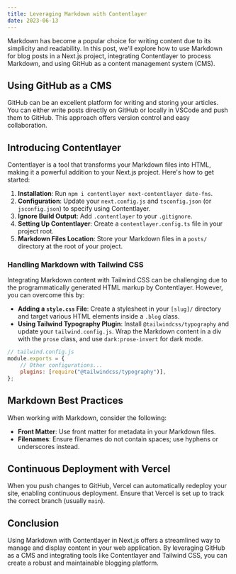 ```yaml
---
title: Leveraging Markdown with Contentlayer
date: 2023-06-13
---
```


Markdown has become a popular choice for writing content due to its simplicity and readability. In this post, we'll explore how to use Markdown for blog posts in a Next.js project, integrating Contentlayer to process Markdown, and using GitHub as a content management system (CMS).

## Using GitHub as a CMS

GitHub can be an excellent platform for writing and storing your articles. You can either write posts directly on GitHub or locally in VSCode and push them to GitHub. This approach offers version control and easy collaboration.

## Introducing Contentlayer

Contentlayer is a tool that transforms your Markdown files into HTML, making it a powerful addition to your Next.js project. Here's how to get started:

1. **Installation**: Run `npm i contentlayer next-contentlayer date-fns`.
2. **Configuration**: Update your `next.config.js` and `tsconfig.json` (or `jsconfig.json`) to specify using Contentlayer.
3. **Ignore Build Output**: Add `.contentlayer` to your `.gitignore`.
4. **Setting Up Contentlayer**: Create a `contentlayer.config.ts` file in your project root.
5. **Markdown Files Location**: Store your Markdown files in a `posts/` directory at the root of your project.

### Handling Markdown with Tailwind CSS

Integrating Markdown content with Tailwind CSS can be challenging due to the programmatically generated HTML markup by Contentlayer. However, you can overcome this by:

- **Adding a `style.css` File**: Create a stylesheet in your `[slug]/` directory and target various HTML elements inside a `.blog` class.
- **Using Tailwind Typography Plugin**: Install `@tailwindcss/typography` and update your `tailwind.config.js`. Wrap the Markdown content in a div with the `prose` class, and use `dark:prose-invert` for dark mode.

```javascript
// tailwind.config.js
module.exports = {
    // Other configurations...
    plugins: [require("@tailwindcss/typography")],
};
```

## Markdown Best Practices

When working with Markdown, consider the following:

- **Front Matter**: Use front matter for metadata in your Markdown files.
- **Filenames**: Ensure filenames do not contain spaces; use hyphens or underscores instead.

## Continuous Deployment with Vercel

When you push changes to GitHub, Vercel can automatically redeploy your site, enabling continuous deployment. Ensure that Vercel is set up to track the correct branch (usually `main`).

## Conclusion

Using Markdown with Contentlayer in Next.js offers a streamlined way to manage and display content in your web application. By leveraging GitHub as a CMS and integrating tools like Contentlayer and Tailwind CSS, you can create a robust and maintainable blogging platform.